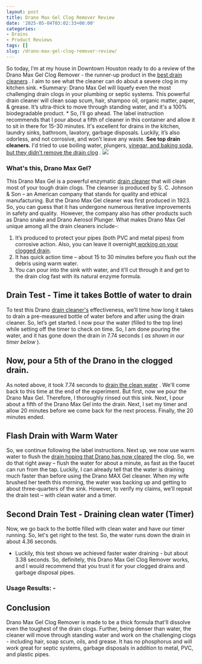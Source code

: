 ```yaml
---
layout: post
title: Drano Max Gel Clog Remover Review
date: '2025-05-04T03:02:33+00:00'
categories:
- Drains
- Product Reviews
tags: []
slug: /drano-max-gel-clog-remover-review/
---
```


So today, I’m at my house in Downtown Houston ready to do a review of the Drano Max Gel Clog Remover - the runner-up product in the
[best drain cleaners](https://pestpolicy.com/best-drain-cleaner//)
. I aim to see what the cleaner can do about a severe clog in my kitchen sink.
*Summary: Drano Max Gel will liquefy even the most challenging drain clogs in your plumbing or septic systems. This powerful drain cleaner will clean soap scum, hair, shampoo oil, organic matter, paper, & grease. It’s ultra-thick to move through standing water, and it's a 100% biodegradable product. *
So, I’ll go ahead. The label instruction recommends that I pour about a fifth of cleaner in this container and allow it to sit in there for 15-30 minutes. It's excellent for drains in the kitchen, laundry sinks, bathroom, lavatory, garbage disposals. Luckily, it’s also odorless, and not corrosive, and won’t leave any waste.
**See top drain cleaners.**
I'd tried to use boiling water, plungers,
[vinegar, and baking soda, but they didn't remove the drain clog](https://pestpolicy.com/dont-use-vinegar-and-baking-soda-to-clean-clogged-drains/)
.
![](/assets/img/03/Drano-Max-Gel-Clog-Remover-Review-300x200.jpg)
### What's this, Drano Max Gel?
This Drano Max Gel is a powerful enzymatic
[drain cleaner](https://pestpolicy.com/thrift-drain-cleaner-review/)
that will clean most of your tough drain clogs. The cleanser is produced by S. C. Johnson & Son – an American company that stands for quality and ethical manufacturing.
But the Drano Max Gel cleaner was first produced in 1923. So, you can guess that it has undergone numerous iterative improvements in safety and quality.  However, the company also has other products such as Drano snake and Drano Aerosol Plunger.
What makes Drano Max Gel unique among all the drain cleaners include-:
1. It’s produced to protect your pipes (both PVC and metal pipes) from corrosive action. Also, you can leave it overnight,[working on your clogged drain](https://pestpolicy.com/how-drain-cleaners-work/).
2. It has quick action time – about 15 to 30 minutes before you flush out the debris using warm water.
3. You can pour into the sink with water, and it’ll cut through it and get to the drain clog fast with its natural enzyme formula.
## Drain Test - Time it takes Bottle of water to drain
To test this Drano
[drain cleaner's](https://pestpolicy.com/is-drain-cleaner-an-acid-or-base/)
effectiveness, we’ll time how long it takes to drain a pre-measured bottle of water before and after using the drain cleaner. So, let’s get started. I now pour the water (filled to the top line) while setting off the timer to check on time.
So, I am done pouring the water, and it has gone down the drain in 7.74 seconds (
*as shown in our timer below*
).
## Now, pour a 5th of the Drano in the clogged drain.
As noted above, it took 7.74 seconds to
[drain the clean water](https://pestpolicy.com/how-to-unclog-a-bathtub-drain-with-standing-water/)
. We'll come back to this time at the end of the experiment. But first, now we pour the Drano Max Gel.
Therefore, I thoroughly rinsed out this sink. Next, I pour about a fifth of the Drano Max Gel into the drain. Next, I set my timer and allow 20 minutes before we come back for the next process. Finally, the 20 minutes ended.
## Flash Drain with Warm Water
So, we continue following the label instructions. Next up, we now use warm water to flush the
[drain hoping that Drano has now cleared](https://pestpolicy.com/sink-not-draining-but-pipes-clear/)
the clog. So, we do that right away – flush the water for about a minute, as fast as the faucet can run from the tap.
Luckily, I can already tell that the water is draining much faster than before using the Drano MAX Gel cleaner. When my wife brushed her teeth this morning, the water was backing up and getting to about three-quarters of the sink.
However, to verify my claims, we’ll repeat the drain test – with clean water and a timer.
## Second Drain Test - Draining clean water (Timer)
Now, we go back to the bottle filled with clean water and have our timer running. So, let's get right to the test. So, the water runs down the drain in about 4.36 seconds.
- Luckily, this test shows we achieved faster water draining - but about 3.38 seconds. So, definitely, this Drano Max Gel Clog Remover works, and I would recommend that you trust it for your clogged drains and garbage disposal pipes.
### Usage Results: -
## Conclusion
Drano Max Gel Clog Remover is made to be a thick formula that'll dissolve even the toughest of the drain clogs. Further, being denser than water, the cleaner will move through standing water and work on the challenging clogs - including hair, soap scum, oils, and grease.
It has no phosphorus and will work great for septic systems, garbage disposals in addition to metal, PVC, and plastic pipes.
